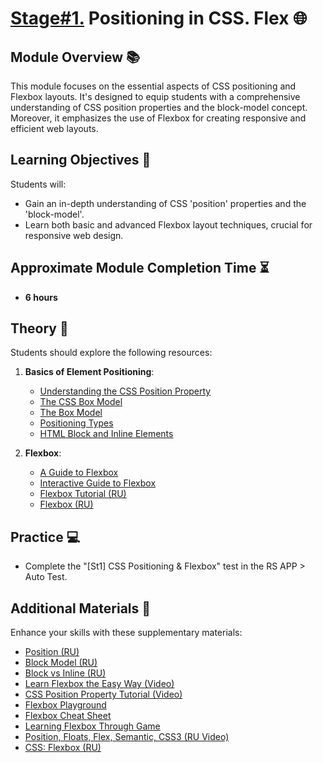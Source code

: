 # [Stage#1.](../../) Positioning in CSS. Flex 🌐

## Module Overview 📚

This module focuses on the essential aspects of CSS positioning and Flexbox layouts. It's designed to equip students with a comprehensive understanding of CSS position properties and the block-model concept. Moreover, it emphasizes the use of Flexbox for creating responsive and efficient web layouts.

## Learning Objectives 🎯

Students will:

- Gain an in-depth understanding of CSS 'position' properties and the 'block-model'.
- Learn both basic and advanced Flexbox layout techniques, crucial for responsive web design.

## Approximate Module Completion Time ⏳

- **6 hours**

## Theory 📖

Students should explore the following resources:

1. **Basics of Element Positioning**:

   - [Understanding the CSS Position Property](https://www.peterlunch.com/blog/understanding-the-css-position-property)
   - [The CSS Box Model](https://internetingishard.netlify.app/html-and-css/css-box-model/)
   - [The Box Model](https://developer.mozilla.org/en-US/docs/Learn/CSS/Building_blocks/The_box_model)
   - [Positioning Types](https://css-tricks.com/absolute-relative-fixed-positioining-how-do-they-differ/)
   - [HTML Block and Inline Elements](https://www.w3schools.com/html/html_blocks.asp)

2. **Flexbox**:

   - [A Guide to Flexbox](https://css-tricks.com/snippets/css/a-guide-to-flexbox/)
   - [Interactive Guide to Flexbox](https://www.joshwcomeau.com/css/interactive-guide-to-flexbox/)
   - [Flexbox Tutorial (RU)](https://webref.ru/layout/flexbox-tutorial)
   - [Flexbox (RU)](https://habr.com/ru/post/467049/)

## Practice 💻

- Complete the "[St1] CSS Positioning & Flexbox" test in the RS APP > Auto Test.

## Additional Materials 📘

Enhance your skills with these supplementary materials:

- [Position (RU)](https://webref.ru/course/position)
- [Block Model (RU)](https://webref.ru/course/block-model)
- [Block vs Inline (RU)](https://webref.ru/course/block-inline)
- [Learn Flexbox the Easy Way (Video)](https://www.youtube.com/watch?v=u044iM9xsWU)
- [CSS Position Property Tutorial (Video)](https://www.youtube.com/watch?v=zqg4A6g9xsWU)
- [Flexbox Playground](https://preview.webflow.com/preview/flexbox-game?preview=d1a26b027c4803817087a91c651e321f&m=1)
- [Flexbox Cheat Sheet](https://jonitrythall.com/content/flexboxsheet.pdf)
- [Learning Flexbox Through Game](https://flexboxfroggy.com/#en)
- [Position, Floats, Flex, Semantic, CSS3 (RU Video)](https://www.youtube.com/watch?v=iSQcOjxttNg&list=PLe--kalBDwji8WXKVjhON39X4v_Uj6T_R&index=3)
- [CSS: Flexbox (RU)](https://www.evernote.com/shard/s368/client/snv?noteGuid=4346cdea-9386-4738-bfff-f9faafc05e94&noteKey=fb6ec76312f7111b&sn=https%3A%2F%2Fwww.evernote.com%2Fshard%2Fs368%2Fsh%2F4346cdea-9386-4738-bfff-f9faafc05e94%2Ffb6ec76312f7111b&title=CSS%253A%2BFlexbox%2B%2528htmlacademy.ru%2529)
